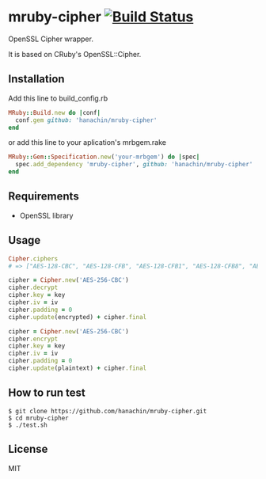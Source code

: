mruby-cipher   [![Build Status](https://travis-ci.org/hanachin/mruby-cipher.svg?branch=master)](https://travis-ci.org/hanachin/mruby-cipher)
====

OpenSSL Cipher wrapper.

It is based on CRuby's OpenSSL::Cipher.

Installation
----

Add this line to build_config.rb

```ruby
MRuby::Build.new do |conf|
  conf.gem github: 'hanachin/mruby-cipher'
end
```

or add this line to your aplication's mrbgem.rake

```ruby
MRuby::Gem::Specification.new('your-mrbgem') do |spec|
  spec.add_dependency 'mruby-cipher', github: 'hanachin/mruby-cipher'
end
```

Requirements
----

- OpenSSL library

Usage
----

```ruby
Cipher.ciphers
# => ["AES-128-CBC", "AES-128-CFB", "AES-128-CFB1", "AES-128-CFB8", "AES-128-ECB", "AES-128-OFB", "AES-192-CBC", "AES-192-CFB", "AES-192-CFB1", "AES-192-CFB8", "AES-192-ECB", "AES-192-OFB", "AES-256-CBC", "AES-256-CFB", "AES-256-CFB1", "AES-256-CFB8", "AES-256-ECB", "AES-256-OFB", "AES128", "AES192", "AES256", "BF", "BF-CBC", "BF-CFB", "BF-ECB", "BF-OFB", "CAST", "CAST-cbc", "CAST5-CBC", "CAST5-CFB", "CAST5-ECB", "CAST5-OFB", "DES", "DES-CBC", "DES-CFB", "DES-CFB1", "DES-CFB8", "DES-ECB", "DES-EDE", "DES-EDE-CBC", "DES-EDE-CFB", "DES-EDE-OFB", "DES-EDE3", "DES-EDE3-CBC", "DES-EDE3-CFB", "DES-EDE3-CFB1", "DES-EDE3-CFB8", "DES-EDE3-OFB", "DES-OFB", "DES3", "DESX", "DESX-CBC", "RC2", "RC2-40-CBC", "RC2-64-CBC", "RC2-CBC", "RC2-CFB", "RC2-ECB", "RC2-OFB", "RC4", "RC4-40", "SEED", "SEED-CBC", "SEED-CFB", "SEED-ECB", "SEED-OFB", "aes-128-cbc", "aes-128-cfb", "aes-128-cfb1", "aes-128-cfb8", "aes-128-ecb", "aes-128-ofb", "aes-192-cbc", "aes-192-cfb", "aes-192-cfb1", "aes-192-cfb8", "aes-192-ecb", "aes-192-ofb", "aes-256-cbc", "aes-256-cfb", "aes-256-cfb1", "aes-256-cfb8", "aes-256-ecb", "aes-256-ofb", "aes128", "aes192", "aes256", "bf", "bf-cbc", "bf-cfb", "bf-ecb", "bf-ofb", "blowfish", "cast", "cast-cbc", "cast5-cbc", "cast5-cfb", "cast5-ecb", "cast5-ofb", "des", "des-cbc", "des-cfb", "des-cfb1", "des-cfb8", "des-ecb", "des-ede", "des-ede-cbc", "des-ede-cfb", "des-ede-ofb", "des-ede3", "des-ede3-cbc", "des-ede3-cfb", "des-ede3-cfb1", "des-ede3-cfb8", "des-ede3-ofb", "des-ofb", "des3", "desx", "desx-cbc", "rc2", "rc2-40-cbc", "rc2-64-cbc", "rc2-cbc", "rc2-cfb", "rc2-ecb", "rc2-ofb", "rc4", "rc4-40", "seed", "seed-cbc", "seed-cfb", "seed-ecb", "seed-ofb"]
```

```ruby
cipher = Cipher.new('AES-256-CBC')
cipher.decrypt
cipher.key = key
cipher.iv = iv
cipher.padding = 0
cipher.update(encrypted) + cipher.final
```

```ruby
cipher = Cipher.new('AES-256-CBC')
cipher.encrypt
cipher.key = key
cipher.iv = iv
cipher.padding = 0
cipher.update(plaintext) + cipher.final
```

How to run test
----

    $ git clone https://github.com/hanachin/mruby-cipher.git
    $ cd mruby-cipher
    $ ./test.sh

License
----

MIT
